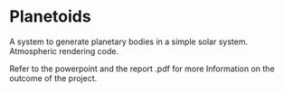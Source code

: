 # Planetoids

A system to generate planetary bodies in a simple solar system.
Atmospheric rendering code.

Refer to the powerpoint and the report .pdf for more Information on the outcome of the project.
